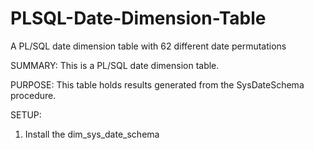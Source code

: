 PLSQL-Date-Dimension-Table
===============================

A PL/SQL date dimension table with 62 different date permutations

SUMMARY: 
This is a PL/SQL date dimension table.

PURPOSE: 
This table holds results generated from the SysDateSchema procedure.

SETUP:
1) Install the dim_sys_date_schema
